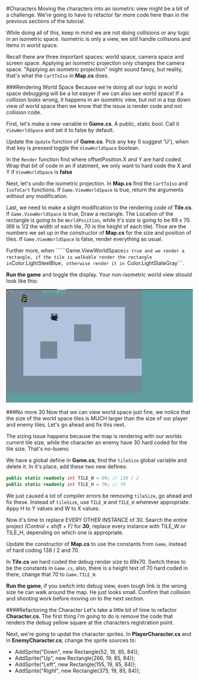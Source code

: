 #Characters
Moving the characters into an isometric view might be a bit of a challenge. We're going to have to refactor far more code here than in the previous sections of the tutorial.

While doing all of this, keep in mind we are not doing collisions or any logic in an isometric space. Isometric is only a view, we still handle collisions and items in world space. 

Recall there are three important spaces: world space, camera space and screen space. Applying an isometric projection only changes the camera space. "Applying an isometric projection" might sound fancy, but reality, that's what the ```CartToIso``` in **Map.cs** does.

###Rendering World Space
Because we're doing all our logic in world space debugging will be a lot easyer if we can also see world space! If a collision looks wrong, it happens in an isometric view, but not in a top down view of world space then we know that the issue is render code and not collision code.

First, let's make a new variable in **Game.cs**. A public, static bool. Call it ```ViewWorldSpace``` and set it to false by default.

Update the ```Update``` function of **Game.cs**. Pick any key (I suggest 'U'), when that key is pressed toggle the ```ViewWorldSpace``` boolean.

In the ```Render``` function find where offsetPosition.X and Y are hard coded. Wrap that bit of code in an if statment, we only want to hard code the X and Y if ```ViewWorldSpace``` is **false**

Next, let's undo the isometric projection. In **Map.cs** find the  ```CartToIso``` and ```IsoToCart``` functions. If ```Game.ViewWorldSpace``` is true, return the arguments without any modification.

Last, we need to make a slight modification to the rendering code of **Tile.cs**. If ```Game.ViewWorldSpace``` is true, Draw a rectangle. The Location of the rectangle is going to be ```WorldPosition```, while it's size is going to be 69 x 70. (69 is 1/2 the width of each tile, 70 is the height of each tile). Thse are the numbers we set up in the constructor of **Map.cs** for the size and position of tiles. If ```Game.ViewWorldSpace``` is false, render everything as usual.

Further more, when ``````Game.ViewWorldSpace``` is true and we render a rectangle, if the tile is walkable render the rectangle in ```Color.LightSteelBlue```, otherwise render it in ```Color.LightSlateGray```.

**Run the game** and toggle the display. Your non-isometric world view should look like this:

![NON_ISO](Images/non_iso.PNG)

###No more 30
Now that we can view world space just fine, we notice that the size of the world space tiles is MUCH larger than the size of our player and enemy tiles. Let's go ahead and fix this next.

The sizing issue happens because the map is rendering with our worlds current tile size, while the character an enemy have 30 hard coded for the tile size. That's no-bueno.

We have a global define in **Game.cs**, find the ```tileSize``` global variable and delete it. In it's place, add these two new defines:

```cs
public static readonly int TILE_W = 69; // 138 / 2
public static readonly int TILE_H = 70; // 70
```

We just caused a lot of compiler errors be removing ```tileSize```, go ahead and fix these. Instead of ```tileSize```, use ```TILE_W``` and ```TILE_H``` wherever appropriate. Appy H to Y values and W to X values.

Now it's time to replace EVERY OTHER INSTANCE of 30. Search the entire project _(Control + shift + F)_ for **30**, replace every instance with TILE_W or TILE_H, depending on which one is appropriate.

Update the constructor of **Map.cs** to use the constants from ```Game```, instead of hard coding 138 / 2 and 70.

In **Tile.cs** we hard coded the debug render size to 69x70. Switch these to be the constants in ```Game.cs```, also, there is a height text of 70 hard coded in there, change that 70 to ```Game.TILE_H```.

**Run the game**, if you switch into debug view, even tough link is the wrong size he can walk around the map. He just looks small. Confirm that collision and shooting work before moving on to the next section.

####Refactoring the Character
Let's take a little bit of time to refactor **Character.cs**. The first thing i'm going to do is remove the code that renders the debug yellow square at the characters registration point.

Next, we're going to updat the character sprites. In **PlayerCharacter.cs** and in **EnemyCharacter.cs**, change the sprite sources to:

* AddSprite("Down", new Rectangle(52, 19, 85, 84)); 
* AddSprite("Up", new Rectangle(266, 19, 85, 84)); 
* AddSprite("Left", new Rectangle(155, 19, 85, 84)); 
* AddSprite("Right", new Rectangle(375, 19, 85, 84)); 
